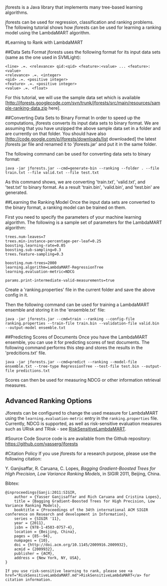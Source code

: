 jforests is a Java library that implements many tree-based learning algorithms.

jforests can be used for regression, classification and ranking problems. The following tutorial shows how jforests can be used for learning a ranking model using the LambdaMART algorithm.

#Learning to Rank with LambdaMART

##Data Sets Format
jforests uses the following format for its input data sets (same as the one used in SVMLight):

```
<line> .=. <relevance> qid:<qid> <feature>:<value> ... <feature>:<value> 
<relevance> .=. <integer>
<qid> .=. <positive integer>
<feature> .=. <positive integer>
<value> .=. <float>
```

For this tutorial, we will use the sample data set which is available [http://jforests.googlecode.com/svn/trunk/jforests/src/main/resources/sample-ranking-data.zip here].


##Converting Data Sets to Binary Format
In order to speed up the computations, jforests converts its input data sets to binary format. We are assuming that you have unzipped the above sample data set in a folder and are currently on that folder. You should have also [http://code.google.com/p/jforests/downloads/list downloaded] the latest jforests jar file and renamed it to 'jforests.jar' and put it in the same folder.

The following command can be used for converting data sets to binary format:

`java -jar jforests.jar --cmd=generate-bin --ranking --folder . --file train.txt --file valid.txt --file test.txt`

As this command shows, we are converting 'train.txt', 'valid.txt', and 'test.txt' to binary format. As a result 'train.bin', 'valid.bin', and 'test.bin' are generated.

##Learning the Ranking Model
Once the input data sets are converted to the binary format, a ranking model can be trained on them.

First you need to specify the parameters of your machine learning algorithm. The following is a sample set of parameters for the LambdaMART algorithm:

```
trees.num-leaves=7
trees.min-instance-percentage-per-leaf=0.25
boosting.learning-rate=0.05
boosting.sub-sampling=0.3
trees.feature-sampling=0.3

boosting.num-trees=2000
learning.algorithm=LambdaMART-RegressionTree
learning.evaluation-metric=NDCG

params.print-intermediate-valid-measurements=true
```

Create a 'ranking.properties' file in the current folder and save the above config in it.

Then the following command can be used for training a LambdaMART ensemble and storing it in the 'ensemble.txt' file:

`java -jar jforests.jar --cmd=train --ranking --config-file ranking.properties --train-file train.bin --validation-file valid.bin --output-model ensemble.txt`

##Predicting Scores of Documents
Once you have the LambdaMART ensemble, you can use it for predicting scores of test documents. The following command performs this step and stores the results in the 'predcitions.txt' file.

`java -jar jforests.jar --cmd=predict --ranking --model-file ensemble.txt --tree-type RegressionTree --test-file test.bin --output-file predictions.txt`

Scores can then be used for measuring NDCG or other information retrieval measures.

## Advanced Ranking Options

Jforests can be configured to change the used measure for LambdaMART using the `learning.evaluation-metric` entry in the `ranking.properties` file. Currently, NDCG is supported, as well as risk-sensitive evaluation measures such as URisk and TRisk - see <a href="RiskSensitiveLambdaMART.md">RiskSensitiveLambdaMART</a>.

#Source Code
Source code is are available from the Github  repository: https://github.com/yasserg/jforests

#Citation Policy
If you use jforests for a research purpose, please use the following citation:

Y. Ganjisaffar, R. Caruana, C. Lopes, *Bagging Gradient-Boosted Trees for High Precision, Low Variance Ranking Models*, in SIGIR 2011, Beijing, China.

Bibtex:
```
@inproceedings{Ganji:2011:SIGIR,
	author = {Yasser Ganjisaffar and Rich Caruana and Cristina Lopes},
	title = {Bagging Gradient-Boosted Trees for High Precision, Low Variance Ranking Models},
	booktitle = {Proceedings of the 34th international ACM SIGIR conference on Research and development in Information},
	series = {SIGIR '11},
	year = {2011},
	isbn = {978-1-4503-0757-4},
	location = {Beijing, China},
	pages = {85--94},
	numpages = {10},
	doi = {http://doi.acm.org/10.1145/2009916.2009932},
	acmid = {2009932},
	publisher = {ACM},
	address = {New York, NY, USA},
}

If you use risk-sensitive learning to rank, please see <a href="RiskSensitiveLambdaMART.md">RiskSensitiveLambdaMART</a> for citation information.

```
